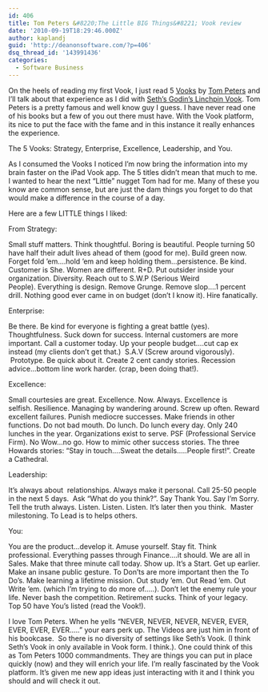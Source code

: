 ```yaml
---
id: 406
title: Tom Peters &#8220;The Little BIG Things&#8221; Vook review
date: '2010-09-19T18:29:46.000Z'
author: kaplandj
guid: 'http://deanonsoftware.com/?p=406'
dsq_thread_id: '143991436'
categories:
  - Software Business
---
```

On the heels of reading my first Vook, I just read 5 [Vooks](http://vook.com/) by [Tom Peters](http://en.wikipedia.org/wiki/Tom_Peters) and I’ll talk about that experience as I did with [Seth’s Godin’s Linchpin Vook](http://deanonsoftware.com/?p=392). Tom Peters is a pretty famous and well know guy I guess. I have never read one of his books but a few of you out there must have. With the Vook platform, its nice to put the face with the fame and in this instance it really enhances the experience.

The 5 Vooks: Strategy, Enterprise, Excellence, Leadership, and You.

As I consumed the Vooks I noticed I’m now bring the information into my brain faster on the iPad Vook app. The 5 titles didn’t mean that much to me. I wanted to hear the next “Little” nugget Tom had for me. Many of these you know are common sense, but are just the dam things you forget to do that would make a difference in the course of a day.

Here are a few LITTLE things I liked:

From Strategy:

Small stuff matters. Think thoughtful. Boring is beautiful. People turning 50 have half their adult lives ahead of them (good for me). Build green now. Forget fold ’em….hold ’em and keep holding them…persistence. Be kind. Customer is She. Women are different. R+D. Put outsider inside your organization. Diversity. Reach out to S.W.P (Serious Weird People). Everything is design. Remove Grunge. Remove slop….1 percent drill. Nothing good ever came in on budget (don’t I know it). Hire fanatically.

Enterprise:

Be there. Be kind for everyone is fighting a great battle (yes). Thoughtfulness. Suck down for success. Internal customers are more important. Call a customer today. Up your people budget….cut cap ex instead (my clients don’t get that.)  S.A.V (Screw around vigorously).  Prototype. Be quick about it. Create 2 cent candy stories. Recession advice…bottom line work harder. (crap, been doing that!).

Excellence:

Small courtesies are great. Excellence. Now. Always. Excellence is selfish. Resilience. Managing by wandering around. Screw up often. Reward excellent failures. Punish mediocre successes. Make friends in other functions. Do not bad mouth. Do lunch. Do lunch every day. Only 240 lunches in the year. Organizations exist to serve. PSF (Professional Service Firm). No Wow…no go. How to mimic other success stories. The three Howards stories: “Stay in touch….Sweat the details…..People first!”. Create a Cathedral.

Leadership:

It’s always about  relationships. Always make it personal. Call 25-50 people in the next 5 days.  Ask “What do you think?”. Say Thank You. Say I’m Sorry. Tell the truth always. Listen. Listen. Listen. It’s later then you think.  Master milestoning. To Lead is to helps others.

You:

You are the product…develop it. Amuse yourself. Stay fit. Think professional. Everything passes through Finance….it should. We are all in Sales. Make that three minute call today. Show up. It’s a Start. Get up earlier. Make an insane public gesture. To Don’ts are more important then the To Do’s. Make learning a lifetime mission. Out study ’em. Out Read ’em. Out Write ’em. (which I’m trying to do more of…..). Don’t let the enemy rule your life. Never bash the competition. Retirement sucks. Think of your legacy. Top 50 have You’s listed (read the Vook!).

I love Tom Peters. When he yells “NEVER, NEVER, NEVER, NEVER, EVER, EVER, EVER, EVER…..” your ears perk up. The Videos are just him in front of his bookcase.  So there is no diversity of settings like Seth’s Vook. (I think Seth’s Vook in only available in Vook form. I think.). One could think of this as Tom Peters 1000 commandments. They are things you can put in place quickly (now) and they will enrich your life. I’m really fascinated by the Vook platform. It’s given me new app ideas just interacting with it and I think you should and will check it out.
